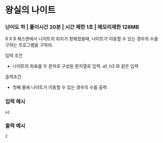 # 왕실의 나이트
### 난이도 하 | 풀이시간 20분 | 시간 제한 1초 | 메모리제한 128MB

8 X 8 체스판에서 나이트의 위치가 정해졌을때, 나이트가 이동할 수 있는 경우의 수를 구하는 프로그램을 구하라.

입력 조건
- 나이트의 좌표를 두 문자로 구성된 문자열로 입력. a1, h3 와 같은 입력

출력조건
- 첫째 줄에 나이트가 이동할 수 있는 경우의 수를 출력

### 입력 예시
```
a1
```

### 출력 예시
```
2
```